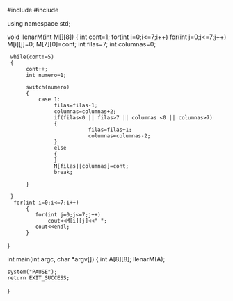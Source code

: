 #include <cstdlib>
#include <iostream>

using namespace std;


void llenarM(int M[][8])
{
     int cont=1;
     for(int i=0;i<=7;i++)
         for(int j=0;j<=7;j++)
             M[i][j]=0;
     M[7][0]=cont;
     int filas=7;
     int columnas=0;
     
     while(cont!=5)
     {
          cont++;
          int numero=1;
           
          switch(numero)
          {
              case 1:
                   filas=filas-1;
                   columnas=columnas+2;
                   if(filas<0 || filas>7 || columnas <0 || columnas>7)
                   {
                              filas=filas+1;
                              columnas=columnas-2;
                   }
                   else
                   {
                   }
                   M[filas][columnas]=cont;
                   break;
              
          }
                                    
     }
      for(int i=0;i<=7;i++)
          {
             for(int j=0;j<=7;j++)
                 cout<<M[i][j]<<" ";   
             cout<<endl; 
          }          

}


int main(int argc, char *argv[])
{
    int A[8][8];
    llenarM(A);
    
    system("PAUSE");
    return EXIT_SUCCESS;
}